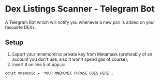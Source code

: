 # Dex Listings Scanner - Telegram Bot
A Telegram Bot which will notify you whenever a new pair is added on your favouirte DEXs.

## Setup
1. Export your mnemomìnic private key from Metamask (preferably of an account you don't use, also it won't spend gas of course);
2. Insert it on line 5 of app.js:
```
const mnemonic = 'YOUR MNEMONIC PHRASE GOES HERE';
```